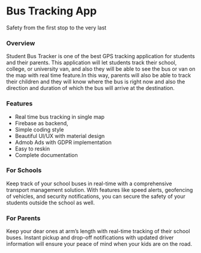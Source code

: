 # Bus Tracking App

Safety from the first stop to the very last


### Overview

Student Bus Tracker is one of the best GPS tracking application for students and their parents. This application will let students track their school, college, or university van, and also they will be able to see the bus or van on the map with real time feature.In this way, parents will also be able to track their children and they will know where the bus is right now and also the direction and duration of which the bus will arrive at the destination.


### Features

- Real time bus tracking in single map
- Firebase as backend,
- Simple coding style
- Beautiful UI/UX with material design
- Admob Ads with GDPR implementation
- Easy to reskin
- Complete documentation


### For Schools

Keep track of your school buses in real-time with a comprehensive transport management solution. With features like speed alerts, geofencing of vehicles, and security notifications, you can secure the safety of your students outside the school as well.


### For Parents

Keep your dear ones at arm’s length with real-time tracking of their school buses. Instant pickup and drop-off notifications with updated driver information will ensure your peace of mind when your kids are on the road.

